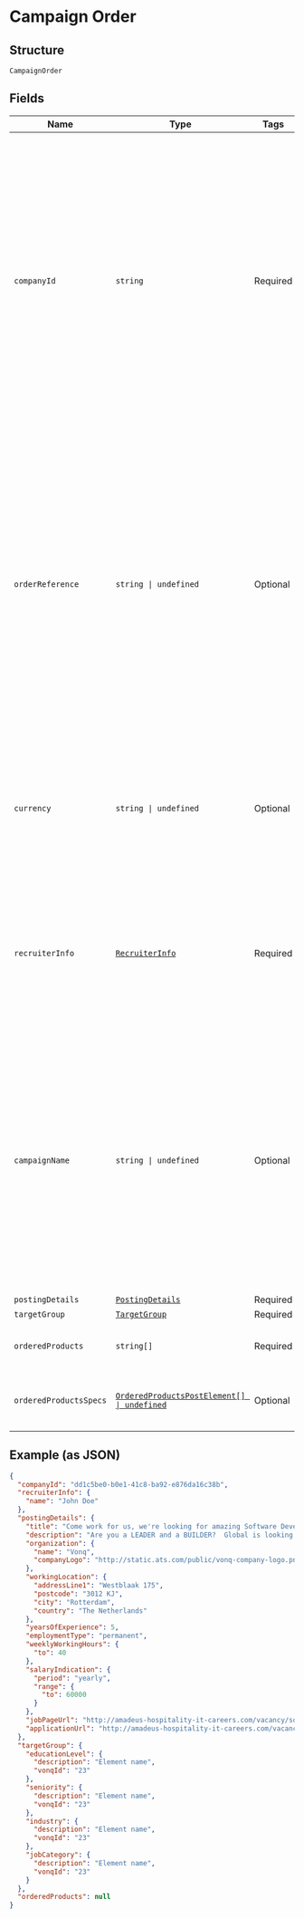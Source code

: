 
# Campaign Order

## Structure

`CampaignOrder`

## Fields

| Name | Type | Tags | Description |
|  --- | --- | --- | --- |
| `companyId` | `string` | Required | A vendor-related unique identification for the Company that's making the order. Doesn't affect the<br>order process at all, but provides a method for later filtering by this identification. It's also<br>used when creating a unified report of Campaign orders made in a period of time. |
| `orderReference` | `string \| undefined` | Optional | A vendor-related Reference number for the order. This could be a PO number or an Invoice number.<br>Doesn't affect the order process at all, but provides a way for the ATS to identify the specific<br>order for their internal billing process<br>Maximum length of this field is 80 symbols |
| `currency` | `string \| undefined` | Optional | An ISO 4217 code for a currency to use for order invoicing.<br>Currently only GBP and USD are supported. Default currency is EUR. |
| `recruiterInfo` | [`RecruiterInfo`](../../doc/models/recruiter-info.md) | Required | Recruiter is the person using the ATS to create the Campaign and it's generally part of the Company whose Id<br>we request first. |
| `campaignName` | `string \| undefined` | Optional | Campaign name as it's going to be listed. Doesn't have to resemble the Posting Title.<br>For example, the Campaign name could be **Software Development Manager** while the Posting<br>title could be **Want to lead a Team of Software Developers? Join us** |
| `postingDetails` | [`PostingDetails`](../../doc/models/posting-details.md) | Required | - |
| `targetGroup` | [`TargetGroup`](../../doc/models/target-group.md) | Required | - |
| `orderedProducts` | `string[]` | Required | A list of the Products selected by the user. |
| `orderedProductsSpecs` | [`OrderedProductsPostElement[] \| undefined`](../../doc/models/ordered-products-post-element.md) | Optional | Specification object for some of the ordered products |

## Example (as JSON)

```json
{
  "companyId": "dd1c5be0-b0e1-41c8-ba92-e876da16c38b",
  "recruiterInfo": {
    "name": "John Doe"
  },
  "postingDetails": {
    "title": "Come work for us, we're looking for amazing Software Developers",
    "description": "Are you a LEADER and a BUILDER?  Global is looking for individuals who are dynamic, sales-oriented, and who want to control their destiny.  With a full training programme and consistent support, Global will provide you with the tools to excel in this very lucrative business.",
    "organization": {
      "name": "Vonq",
      "companyLogo": "http://static.ats.com/public/vonq-company-logo.png"
    },
    "workingLocation": {
      "addressLine1": "Westblaak 175",
      "postcode": "3012 KJ",
      "city": "Rotterdam",
      "country": "The Netherlands"
    },
    "yearsOfExperience": 5,
    "employmentType": "permanent",
    "weeklyWorkingHours": {
      "to": 40
    },
    "salaryIndication": {
      "period": "yearly",
      "range": {
        "to": 60000
      }
    },
    "jobPageUrl": "http://amadeus-hospitality-it-careers.com/vacancy/software-development-manager-breda",
    "applicationUrl": "http://amadeus-hospitality-it-careers.com/vacancy/software-development-manager-breda/apply"
  },
  "targetGroup": {
    "educationLevel": {
      "description": "Element name",
      "vonqId": "23"
    },
    "seniority": {
      "description": "Element name",
      "vonqId": "23"
    },
    "industry": {
      "description": "Element name",
      "vonqId": "23"
    },
    "jobCategory": {
      "description": "Element name",
      "vonqId": "23"
    }
  },
  "orderedProducts": null
}
```

